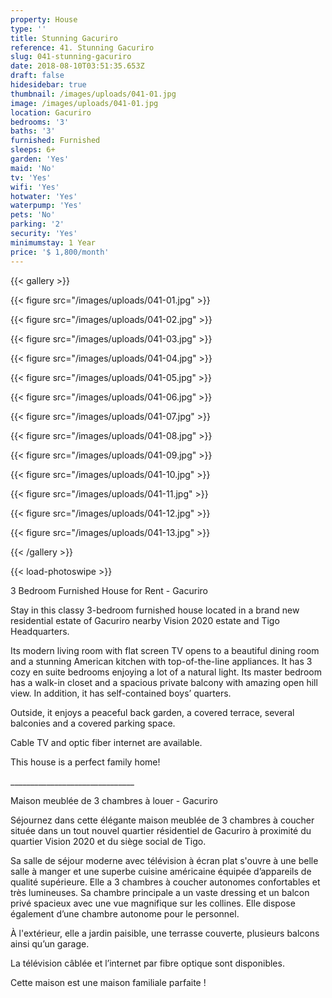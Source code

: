 ```yaml
---
property: House
type: ''
title: Stunning Gacuriro
reference: 41. Stunning Gacuriro
slug: 041-stunning-gacuriro
date: 2018-08-10T03:51:35.653Z
draft: false
hidesidebar: true
thumbnail: /images/uploads/041-01.jpg
image: /images/uploads/041-01.jpg
location: Gacuriro
bedrooms: '3'
baths: '3'
furnished: Furnished
sleeps: 6+
garden: 'Yes'
maid: 'No'
tv: 'Yes'
wifi: 'Yes'
hotwater: 'Yes'
waterpump: 'Yes'
pets: 'No'
parking: '2'
security: 'Yes'
minimumstay: 1 Year
price: '$ 1,800/month'
---
```

{{< gallery >}}

  {{< figure src="/images/uploads/041-01.jpg" >}}

  {{< figure src="/images/uploads/041-02.jpg" >}}

  {{< figure src="/images/uploads/041-03.jpg" >}}

  {{< figure src="/images/uploads/041-04.jpg" >}}

{{< figure src="/images/uploads/041-05.jpg" >}}

  {{< figure src="/images/uploads/041-06.jpg" >}}

  {{< figure src="/images/uploads/041-07.jpg" >}}

  {{< figure src="/images/uploads/041-08.jpg" >}}

{{< figure src="/images/uploads/041-09.jpg" >}}

  {{< figure src="/images/uploads/041-10.jpg" >}}

  {{< figure src="/images/uploads/041-11.jpg" >}}

  {{< figure src="/images/uploads/041-12.jpg" >}}

{{< figure src="/images/uploads/041-13.jpg" >}}

{{< /gallery >}}

{{< load-photoswipe >}}

3 Bedroom Furnished House for Rent - Gacuriro 

Stay in this classy 3-bedroom furnished house located in a brand new residential estate of Gacuriro nearby Vision 2020 estate and Tigo Headquarters. 

Its modern living room with flat screen TV opens to a beautiful dining room and a stunning American kitchen with top-of-the-line appliances. It has 3 cozy en suite bedrooms enjoying a lot of a natural light. Its master bedroom has a walk-in closet and a spacious private balcony with amazing open hill view. In addition, it has self-contained boys’ quarters. 

Outside, it enjoys a  peaceful back garden, a covered terrace, several balconies and a covered parking space.

Cable TV and optic fiber internet are available.

This house is a perfect family home!

\_\_\_\_\_\_\_\_\_\_\_\_\_\_\_\_\_\_\_\_\_\_\_\_\_\_\_\_\_\__

Maison meublée de 3 chambres à louer - Gacuriro

Séjournez dans cette élégante maison meublée de 3 chambres à coucher située dans un tout nouvel quartier résidentiel de Gacuriro à proximité du quartier Vision 2020 et du siège social de Tigo.

Sa salle de séjour moderne avec télévision à écran plat s'ouvre à une belle salle à manger et une superbe cuisine américaine équipée d’appareils de qualité supérieure. Elle a 3 chambres à coucher autonomes confortables et très lumineuses. Sa chambre principale a un vaste dressing et un balcon privé spacieux avec une vue magnifique sur les collines. Elle dispose également d’une chambre autonome pour le personnel. 

À l'extérieur, elle a jardin paisible, une terrasse couverte, plusieurs balcons ainsi qu’un garage.

La télévision câblée et l’internet par fibre optique sont disponibles.

Cette maison est une maison familiale parfaite !
